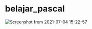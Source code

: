 # belajar_pascal

![Screenshot from 2021-07-04 15-22-57](https://user-images.githubusercontent.com/49296863/124378498-cec68f80-dcdb-11eb-9c16-f448a663da14.png)
